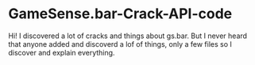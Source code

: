 # GameSense.bar-Crack-API-code
Hi! I discovered a lot of cracks and things about gs.bar. But I never heard that anyone added and discoverd a lof of things, only a few files so I discover and explain everything.
